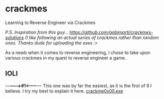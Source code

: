 # crackmes
Learning to Reverse Engineer via Crackmes

*P.S. Inspiration from this guy... https://github.com/gabimarti/crackmes-solutions (I like following an actual series of crackmes rather than random ones. Thanks dude for uploading the exes :>*

As a newb when it comes to reverse engineering, I chose to take upon various crackmes in my quest to reverse engineer a game.

## IOLI
**----->#1<-----** This one was by far the easiest, as it is the first of 9 I believe. I try my best to explain it here.
[crackme0x00.exe](crackme0x00.md)
